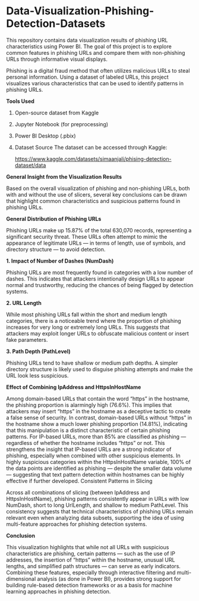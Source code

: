 # Data-Visualization-Phishing-Detection-Datasets
This repository contains data visualization results of phishing URL characteristics using Power BI. The goal of this project is to explore common features in phishing URLs and compare them with non-phishing URLs through informative visual displays.

Phishing is a digital fraud method that often utilizes malicious URLs to steal personal information. Using a dataset of labeled URLs, this project visualizes various characteristics that can be used to identify patterns in phishing URLs.

**Tools Used**

1. Open-source dataset from Kaggle
2. Jupyter Notebook (for preprocessing)
3. Power BI Desktop (.pbix)
4. Dataset Source The dataset can be accessed through Kaggle:
  
   https://www.kaggle.com/datasets/simaanjali/phising-detection-dataset/data

**General Insight from the Visualization Results**

Based on the overall visualization of phishing and non-phishing URLs, both with and without the use of slicers, several key conclusions can be drawn that highlight common characteristics and suspicious patterns found in phishing URLs.

**General Distribution of Phishing URLs**

Phishing URLs make up 15.87% of the total 630,070 records, representing a significant security threat. These URLs often attempt to mimic the appearance of legitimate URLs — in terms of length, use of symbols, and directory structure — to avoid detection.

**1. Impact of Number of Dashes (NumDash)**

Phishing URLs are most frequently found in categories with a low number of dashes. This indicates that attackers intentionally design URLs to appear normal and trustworthy, reducing the chances of being flagged by detection systems.

**2. URL Length**

While most phishing URLs fall within the short and medium length categories, there is a noticeable trend where the proportion of phishing increases for very long or extremely long URLs. This suggests that attackers may exploit longer URLs to obfuscate malicious content or insert fake parameters.

**3. Path Depth (PathLevel)**

Phishing URLs tend to have shallow or medium path depths. A simpler directory structure is likely used to disguise phishing attempts and make the URL look less suspicious.

**Effect of Combining IpAddress and HttpsInHostName**

Among domain-based URLs that contain the word “https” in the hostname, the phishing proportion is alarmingly high (76.6%). This implies that attackers may insert “https” in the hostname as a deceptive tactic to create a false sense of security.
In contrast, domain-based URLs without “https” in the hostname show a much lower phishing proportion (14.81%), indicating that this manipulation is a distinct characteristic of certain phishing patterns.
For IP-based URLs, more than 85% are classified as phishing — regardless of whether the hostname includes “https” or not. This strengthens the insight that IP-based URLs are a strong indicator of phishing, especially when combined with other suspicious elements.
In highly suspicious categories within the HttpsInHostName variable, 100% of the data points are identified as phishing — despite the smaller data volume — suggesting that text pattern detection within hostnames can be highly effective if further developed.
Consistent Patterns in Slicing

Across all combinations of slicing (between IpAddress and HttpsInHostName), phishing patterns consistently appear in URLs with low NumDash, short to long UrlLength, and shallow to medium PathLevel. This consistency suggests that technical characteristics of phishing URLs remain relevant even when analyzing data subsets, supporting the idea of using multi-feature approaches for phishing detection systems.

**Conclusion**

This visualization highlights that while not all URLs with suspicious characteristics are phishing, certain patterns — such as the use of IP addresses, the insertion of “https” within the hostname, unusual URL lengths, and simplified path structures — can serve as early indicators. Combining these features, especially through interactive filtering and multi-dimensional analysis (as done in Power BI), provides strong support for building rule-based detection frameworks or as a basis for machine learning approaches in phishing detection.
